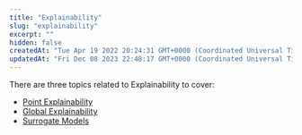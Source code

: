 ```yaml
---
title: "Explainability"
slug: "explainability"
excerpt: ""
hidden: false
createdAt: "Tue Apr 19 2022 20:24:31 GMT+0000 (Coordinated Universal Time)"
updatedAt: "Fri Dec 08 2023 22:48:17 GMT+0000 (Coordinated Universal Time)"
---
```

There are three topics related to Explainability to cover:

- [Point Explainability](doc:point-explainability) 
- [Global Explainability](doc:global-explainability) 
- [Surrogate Models](doc:surrogate-models)
